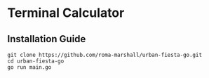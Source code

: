 # Terminal Calculator

## Installation Guide
```
git clone https://github.com/roma-marshall/urban-fiesta-go.git
cd urban-fiesta-go
go run main.go
```

